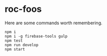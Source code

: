roc-foos
========

Here are some commands worth remembering.

```
npm i
npm i -g firebase-tools gulp
npm test
npm run develop
npm start
```

